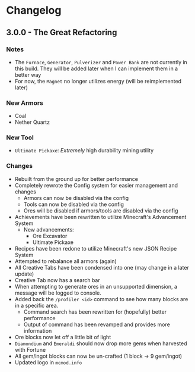 # Changelog
## 3.0.0 - The Great Refactoring
### Notes
- The `Furnace`, `Generator`, `Pulverizer` and `Power Bank` are not currently in this build. They will be added later when I can implement them in a better way
- For now, the `Magnet` no longer utilizes energy (will be reimplemented later)

### New Armors
- Coal
- Nether Quartz

### New Tool
- `Ultimate Pickaxe`: *Extremely* high durability mining utility

### Changes
- Rebuilt from the ground up for better performance
- Completely rewrote the Config system for easier management and changes
  - Armors can now be disabled via the config
  - Tools can now be disabled via the config
  - Ores will be disabled if armors/tools are disabled via the config
- Achievements have been rewritten to utilize Minecraft's Advancement System
  - New advancements:
    - Ore Excavator
    - Ultimate Pickaxe
- Recipes have been redone to utilize Minecraft's new JSON Recipe System
- Attempted to rebalance all armors (again)
- All Creative Tabs have been condensed into one (may change in a later update)
- Creative Tab now has a search bar
- When attempting to generate ores in an unsupported dimension, a message will be logged to console.
- Added back the `/profiler <id>` command to see how many blocks are in a specific area.
  - Command search has been rewritten for (hopefully) better performance
  - Output of command has been revamped and provides more information
- Ore blocks now let off a little bit of light
- `Diamondium` and `Emeraldi` should now drop more gems when harvested with Fortune
- All gem/ingot blocks can now be un-crafted (1 block -> 9 gem/ingot)
- Updated logo in `mcmod.info`
